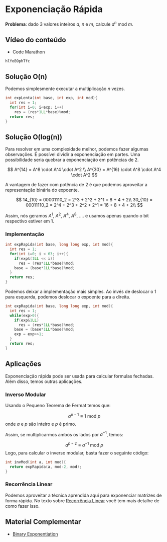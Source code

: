# Exponenciação Rápida

**Problema**: dado 3 valores inteiros $a$, $n$ e $m$, calcule $a^n \text{ mod } m$. 

## Vídeo do conteúdo

- Code Marathon

```youtube
hlYoB9phTfc
```

## Solução O(n)
Podemos simplesmente executar a multiplicação $n$ vezes.

```cpp
int expLenta(int base, int exp, int mod){
  int res = 1;
  for(int i=0; i<exp; i++)
    res = (res*1LL*base)%mod;
  return res;
}
```

## Solução O(log(n))
Para resolver em uma complexidade melhor, podemos fazer algumas observações. É possível dividir a exponenciação em partes. Uma possibilidade seria quebrar a exponenciação em potências de 2.

$$
A^{14} = A^8 \cdot A^4 \cdot A^2 \\
A^{30} = A^{16}  \cdot A^8 \cdot A^4 \cdot A^2 
$$

A vantagem de fazer com potência de 2 é que podemos aproveitar a representação binária do expoente.

$$
14_{10} = 00001110_2 = 2^3 + 2^2 +  2^1  = 8 + 4 + 2\\
30_{10} = 00011110_2 = 2^4 + 2^3 + 2^2 + 2^1  = 16 + 8 + 4 + 2\\
$$

Assim, nós geramos $A^1$, $A^2$, $A^4$, $A^8$, .... e usamos apenas quando o bit respectivo estiver em 1.

### Implementação

```cpp
int expRapida(int base, long long exp, int mod){
  int res = 1;
  for(int i=0; i < 63; i++){
    if(exp&(1LL << i)) 
      res = (res*1LL*base)%mod;
    base = (base*1LL*base)%mod;
  }
  return res;
}
```

Podemos deixar a implementação mais simples. Ao invés de deslocar o 1 para esquerda, podemos deslocar o expoente para a direita.

```cpp
int expRapida(int base, long long exp, int mod){
  int res = 1;
  while(exp>0){
    if(exp&1LL) 
      res = (res*1LL*base)%mod;
    base = (base*1LL*base)%mod;
    exp = exp>>1;
  }
  return res;
}
```

## Aplicações
Exponenciação rápida pode ser usada para calcular formulas fechadas. Além disso, temos outras aplicações.

### Inverso Modular
Usando o Pequeno Teorema de Fermat temos que:

$$
a^{p-1} \equiv 1 \text{ mod } p
$$
onde $a$ e $p$ são inteiro e $p$ é primo.

Assim, se multiplicarmos ambos os lados por $a^{-1}$, temos:

$$
a^{p-2} \equiv a^{-1} \text{ mod } p
$$
Logo, para calcular o inverso modular, basta fazer o seguinte código:

```cpp
int invMod(int a, int mod){
  return expRapida(a, mod-2, mod);
}
```

### Recorrência Linear
Podemos aproveitar a técnica aprendida aqui para exponenciar matrizes de forma rápida. No texto sobre [Recorrência Linear](/conteudos/variados/recorrencia-linear) você tem mais detalhe de como fazer isso.

## Material Complementar
- [Binary Exponentiation](https://cp-algorithms.com/algebra/binary-exp.html)
